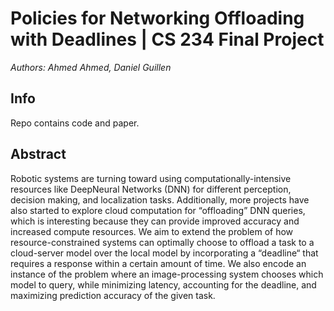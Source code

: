 # Policies for Networking Offloading with Deadlines | CS 234 Final Project
*Authors: Ahmed Ahmed, Daniel Guillen*

## Info
Repo contains code and paper.

## Abstract
Robotic systems are turning toward using computationally-intensive 
resources like DeepNeural Networks (DNN) for different perception, decision making, and localization tasks. 
Additionally, more projects have also started to explore cloud computation for “offloading” DNN queries, 
which is interesting because they can provide improved accuracy and increased compute resources. 
We aim to extend the problem of how resource-constrained systems can optimally choose to offload a task to a cloud-server model over the local 
model by incorporating a “deadline“ that requires a response within a certain amount of time. 
We also encode an instance of the problem where an image-processing system chooses which model to query, while minimizing latency, accounting for 
the deadline, and maximizing prediction accuracy of the given task.
